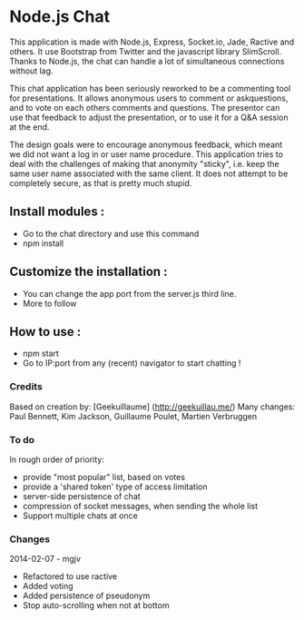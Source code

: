 Node.js Chat
===

This application is made with Node.js, Express, Socket.io, Jade, Ractive and others.
It use Bootstrap from Twitter and the javascript library SlimScroll.
Thanks to Node.js, the chat can handle a lot of simultaneous connections without lag.

This chat application has been seriously reworked to be a commenting tool for 
presentations. It allows anonymous users to comment or askquestions, and to vote on each others comments and questions. The presentor can use that feedback to adjust the presentation, or to use it for a Q&A session at the end.

The design goals were to encourage anonymous feedback, which meant we did not want a log in or user name procedure. This application tries to deal with the challenges of making that anonymity "sticky", i.e. keep the same user name associated with the same client. It does not attempt to be completely secure, as that is pretty much stupid.

## Install modules :

- Go to the chat directory and use this command
- npm install

## Customize the installation :

- You can change the app port from the server.js third line.
- More to follow

## How to use :

- npm start
- Go to IP:port from any (recent) navigator to start chatting !

### Credits

Based on creation by: [Geekuillaume] (http://geekuillau.me/)
Many changes: Paul Bennett, Kim Jackson, Guillaume Poulet, Martien Verbruggen

### To do

In rough order of priority:

- provide "most popular" list, based on votes
- provide a 'shared token' type of access limitation
- server-side persistence of chat
- compression of socket messages, when sending the whole list
- Support multiple chats at once

### Changes

2014-02-07 - mgjv

- Refactored to use ractive
- Added voting
- Added persistence of pseudonym
- Stop auto-scrolling when not at bottom
